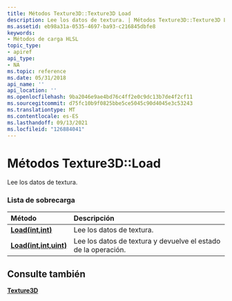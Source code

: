 ```yaml
---
title: Métodos Texture3D::Texture3D Load
description: Lee los datos de textura. | Métodos Texture3D::Texture3D Load
ms.assetid: eb98a31a-0535-4697-ba93-c216845dbfe8
keywords:
- Métodos de carga HLSL
topic_type:
- apiref
api_type:
- NA
ms.topic: reference
ms.date: 05/31/2018
api_name: ''
api_location: ''
ms.openlocfilehash: 9ba2046e9ae4bd76c4ff2e0c9dc13b7de4f2cf11
ms.sourcegitcommit: d75fc10b9f0825bbe5ce5045c90d4045e3c53243
ms.translationtype: MT
ms.contentlocale: es-ES
ms.lasthandoff: 09/13/2021
ms.locfileid: "126884041"
---
```

# <a name="texture3dload-methods"></a>Métodos Texture3D::Load

Lee los datos de textura.

### <a name="overload-list"></a>Lista de sobrecarga



| Método                                                 | Descripción                                                        |
|:-------------------------------------------------------|:-------------------------------------------------------------------|
| [**Load(int,int)**](dx-graphics-hlsl-to-load.md)      | Lee los datos de textura.<br/>                                     |
| [**Load(int,int,uint)**](t3d-load-float-int-uint-.md) | Lee los datos de textura y devuelve el estado de la operación.<br/> |



## <a name="see-also"></a>Consulte también

<dl> <dt>

[**Texture3D**](sm5-object-texture3d.md)
</dt> </dl>

 

 





